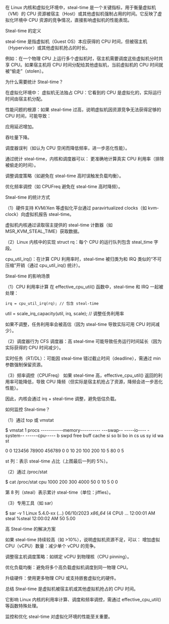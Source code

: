 在 Linux 内核和虚拟化环境中，steal-time 是一个关键指标，用于衡量虚拟机（VM）的 CPU 资源被宿主（Host）或其他虚拟机强制占用的时间。它反映了虚拟化环境中 CPU 资源的竞争情况，直接影响虚拟机的性能表现。

Steal-time 的定义

steal-time 是指虚拟机（Guest OS）本应获得的 CPU 时间，但被宿主机（Hypervisor）或其他虚拟机抢占的时长。  

例如：在一个物理 CPU 上运行多个虚拟机时，宿主机需要调度这些虚拟机分时共享 CPU。如果宿主机将 CPU 时间分配给其他虚拟机，当前虚拟机的 CPU 时间就被“偷走”（stolen）。

为什么需要统计 Steal-time？

在虚拟化环境中：
虚拟机无法独占 CPU：它看到的 CPU 是虚拟化的，实际运行时间由宿主机分配。

性能问题的根源：如果 steal-time 过高，说明虚拟机因资源竞争无法获得足够的 CPU 时间，可能导致：

应用延迟增加。

吞吐量下降。

调度器误判（如认为 CPU 空闲而降低频率，进一步恶化性能）。

通过统计 steal-time，内核和调度器可以：
更准确地计算真实 CPU 利用率（排除被偷走的时间）。

调整调度策略（如避免在 steal-time 高时误触发负载均衡）。

优化频率调控（如 CPUFreq 避免在 steal-time 高时降频）。

Steal-time 的统计方式

（1）硬件支持
KVM/Xen 等虚拟化平台通过 paravirtualized clocks（如 kvm-clock）向虚拟机报告 steal-time。

虚拟机内核通过读取宿主提供的 steal-time 计数器（如 MSR_KVM_STEAL_TIME）获取数据。

（2）Linux 内核中的实现
struct rq：每个 CPU 的运行队列包含 steal_time 字段。

cpu_util_irq()：在计算 CPU 利用率时，steal-time 被归类为和 IRQ 类似的“不可压缩”开销（通过 cpu_util_irq() 统计）。

Steal-time 的影响场景

（1）CPU 利用率计算
在 effective_cpu_util() 函数中，steal-time 和 IRQ 一起被处理：

    irq = cpu_util_irq(rq); // 包含 steal-time
  util = scale_irq_capacity(util, irq, scale); // 调整任务利用率
  
如果不调整，任务利用率会被高估（因为 steal-time 导致实际可用 CPU 时间减少）。

（2）调度器行为
CFS 调度器：高 steal-time 可能导致任务运行时间延长（因为实际获得的 CPU 时间减少）。

实时任务（RT/DL）：可能因 steal-time 错过截止时间（deadline），需通过 min 参数强制保留资源。

（3）频率调控（CPUFreq）
如果 steal-time 高，effective_cpu_util() 返回的利用率可能降低，导致 CPU 降频（但实际是宿主机抢占了资源，降频会进一步恶化性能）。

因此，内核会通过 irq + steal-time 调整，避免低估负载。

如何监控 Steal-time？

（1）通过 top 或 vmstat

$ vmstat 1
procs -----------memory---------- ---swap-- -----io---- -system-- ------cpu-----
b   swpd   free   buff  cache   si   so    bi    bo   in   cs us sy id wa st

0      0 123456  78900 456789    0    0    10    20  100  200 10  5 80  0  5

st 列：表示 steal-time 占比（上图最后一列的 5%）。

（2）通过 /proc/stat

$ cat /proc/stat
cpu  1000 200 300 4000 50 0 10 5 0 0

第 8 列（steal）表示累计 steal-time（单位：jiffies）。

（3）专用工具（如 sar）

$ sar -v 1
Linux 5.4.0-xx (...)   06/10/2023   _x86_64_    (4 CPU)
...
12:00:01 AM   steal   %steal
12:00:02 AM     50    5.00

高 Steal-time 的解决方案

如果 steal-time 持续较高（如 >10%），说明虚拟机资源不足，可以：
增加虚拟 CPU（vCPU）数量：减少单个 vCPU 的竞争。

调整宿主机调度策略：如绑定 vCPU 到物理核（CPU pinning）。

优化负载均衡：避免将多个高负载虚拟机调度到同一物理 CPU。

升级硬件：使用更多物理 CPU 或支持嵌套虚拟化的硬件。

总结
Steal-time 是虚拟机被宿主机或其他虚拟机抢占的 CPU 时间。

它影响 Linux 内核的利用率计算、调度和频率调控，需通过 effective_cpu_util() 等函数特殊处理。

监控和优化 steal-time 对虚拟化环境的性能至关重要。